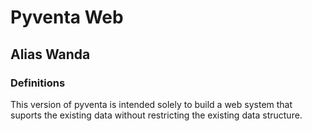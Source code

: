 Pyventa Web
===========
Alias Wanda
-----------

### Definitions

This version of pyventa is intended solely to build a web system
that suports the existing data without restricting the
existing data structure.


